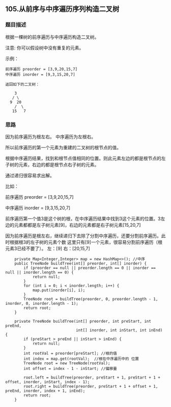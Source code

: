 ## 105.从前序与中序遍历序列构造二叉树
   
### 题目描述
根据一棵树的前序遍历与中序遍历构造二叉树。

注意:
你可以假设树中没有重复的元素。

示例：
```
前序遍历 preorder = [3,9,20,15,7]
中序遍历 inorder = [9,3,15,20,7]

返回如下的二叉树：

    3
   / \
  9  20
    /  \
   15   7
```

### 思路
因为前序遍历为根左右。 中序遍历为左根右。

所以前序遍历的第一个元素为重建的二叉树的根节点的值。

根据中序遍历结果，找到和根节点值相同的位置。则此元素左边的都是根节点的左子树的元素，右边的都是根节点右子树的元素。

通过递归很容易求出解。


比如：

前序遍历 preorder = [3,9,20,15,7]

中序遍历 inorder = [9,3,15,20,7]

前序遍历第一个值3是这个树的根，在中序遍历结果中找到3这个元素的位置。3左边的元素都都是左子树元素[9]，右边的元素都是右子树元素[15,20,7]

因为前序遍历是根左右，继续递归下去除了分割中序遍历，还要分割前序遍历。此时根据根3的左子树的元素个数 这里只有[9]一个元素，很容易分割前序遍历（根元素3已经不要了）。 左：[9] 右：[20,15,7] 
```   
    private Map<Integer,Integer> map = new HashMap<>(); //中序
    public TreeNode buildTree(int[] preorder, int[] inorder) {
        if (preorder == null || preorder.length == 0 || inorder == null || inorder.length == 0) {
            return null;
        }
        for (int i = 0; i < inorder.length; i++) {
            map.put(inorder[i], i);
        }
        TreeNode root = buildTree(preorder, 0, preorder.length - 1, inorder, 0, inorder.length - 1);
        return root;
    }

    private TreeNode buildTree(int[] preorder, int preStart, int preEnd,
                               int[] inorder, int inStart, int inEnd) {
        if (preStart > preEnd || inStart > inEnd) {
            return null;
        }
        int rootVal = preorder[preStart]; //根的值
        int index = map.get(rootVal);  //根在中序遍历中的 位置
        TreeNode root = new TreeNode(rootVal);
        int offset = index - 1 - inStart; //偏移量

        root.left = buildTree(preorder, preStart + 1, preStart + 1 + offset, inorder, inStart, index - 1);
        root.right = buildTree(preorder, preStart + 1 + offset + 1, preEnd, inorder, index + 1, inEnd);
        return root;
    }
```